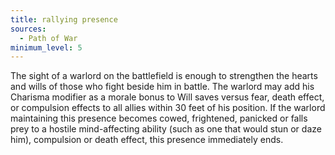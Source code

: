 ```yaml
---
title: rallying presence
sources:
  - Path of War
minimum_level: 5
---
```


The sight of a warlord on the battlefield is enough to strengthen the hearts and wills of those who fight beside him in battle. The warlord may add his Charisma modifier as a morale bonus to Will saves versus fear, death effect, or compulsion effects to all allies within 30 feet of his position. If the warlord maintaining this presence becomes cowed, frightened, panicked or falls prey to a hostile mind-affecting ability (such as one that would stun or daze him), compulsion or death effect, this presence immediately ends.
